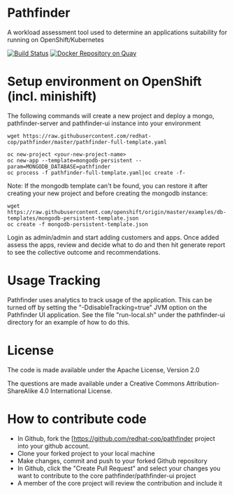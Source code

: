 # Pathfinder

A workload assessment tool used to determine an applications suitability for running on OpenShift/Kubernetes

[![Build Status](https://travis-ci.org/redhat-cop/pathfinder.svg?branch=master)](https://travis-ci.org/redhat-cop/pathfinder) [![Docker Repository on Quay](https://quay.io/repository/pathfinder/pathfinder-server/status "Docker Repository on Quay")](https://quay.io/repository/pathfinder/pathfinder-server)


# Setup environment on OpenShift (incl. minishift)

The following commands will create a new project and deploy a mongo, pathfinder-server and pathfinder-ui instance into your environment
```
wget https://raw.githubusercontent.com/redhat-cop/pathfinder/master/pathfinder-full-template.yaml

oc new-project <your-new-project-name>
oc new-app --template=mongodb-persistent --param=MONGODB_DATABASE=pathfinder
oc process -f pathfinder-full-template.yaml|oc create -f-
```

Note: If the mongodb template can't be found, you can restore it after creating your new project and before creating the mongodb instance:
```
wget https://raw.githubusercontent.com/openshift/origin/master/examples/db-templates/mongodb-persistent-template.json
oc create -f mongodb-persistent-template.json
```

Login as admin/admin and start adding customers and apps. Once added assess the apps, review and decide what to do and then hit generate report to see the collective outcome and recommendations.

# Usage Tracking
Pathfinder uses analytics to track usage of the application. This can be turned off by setting the "-DdisableTracking=true" JVM option on the Pathfinder UI application.
See the file "run-local.sh" under the pathfinder-ui directory for an example of how to do this.

# License
The code is made available under the Apache License, Version 2.0

The questions are made available under a Creative Commons Attribution-ShareAlike 4.0 International License.

# How to contribute code

* In Github, fork the [https://github.com/redhat-cop/pathfinder project into your github account.
* Clone your forked project to your local machine
* Make changes, commit and push to your forked Github repository
* In Github, click the "Create Pull Request" and select your changes you want to contribute to the core pathfinder/pathfinder-ui project
* A member of the core project will review the contribution and include it


